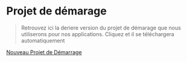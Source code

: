 # Projet de démarage

> Retrouvez ici la deriere version du projet de démarage que nous utiliserons pour nos applications. Cliquez et il se téléchargera automatiquement

<a href=./resource/PROJECT_QML.zip>Nouveau Projet de Démarrage</a>
